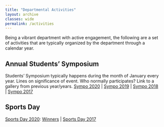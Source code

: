 ```yaml
---
title: "Departmental Activities"
layout: archive
classes: wide
permalink: /activities
---
```

Being a vibrant department with active engagement, the following are a set of activities that are typically organized by the department through a calendar year.

## Annual Students’ Symposium
Students’ Symposium typically happens during the month of January every year.
Lines on significance of event.
Who normally participates?
Link to a gallery from previous year/years.
<a href="https://materials.iisc.ac.in/sympo/">Sympo 2020</a> | 
<a href="https://sites.google.com/view/sympo2019-materials-iisc-in/">Sympo 2019</a> | 
<a href="https://materials.iisc.ac.in/summary-of-the-31st-annual-symposium/">Sympo 2018</a> | 
<a href="https://drive.google.com/drive/folders/0ByDfGPBTDTJWQnkxajk3VUhucWs/">Sympo 2017</a>

## Sports Day
<a href="https://materials.iisc.ac.in/blog/2019/12/25/11-jan-2020-sports-day/">Sports Day 2020</a>: 
<a href="https://materials.iisc.ac.in/wp-content/uploads/2020/01/Winners-Soprts-Day-2020.pdf">Winners</a> | 
<a href="https://drive.google.com/drive/folders/1f5V07hXaYL4M0KJCcbDiMsPdazQ7NoXv">Sports Day 2017</a>

